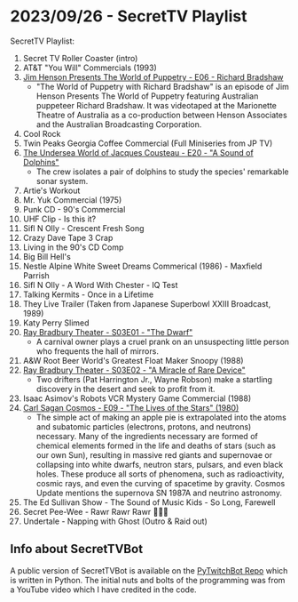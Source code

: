 # 2023/09/26 - SecretTV Playlist

SecretTV Playlist:
1. Secret TV Roller Coaster (intro)
2. AT&T "You Will" Commercials (1993)
3. [Jim Henson Presents The World of Puppetry - E06 - Richard Bradshaw](https://muppet.fandom.com/wiki/The_World_of_Puppetry_with_Richard_Bradshaw)
   - "The World of Puppetry with Richard Bradshaw" is an episode of Jim Henson Presents The World of Puppetry featuring Australian puppeteer Richard Bradshaw. It was videotaped at the Marionette Theatre of Australia as a co-production between Henson Associates and the Australian Broadcasting Corporation. 
4. Cool Rock
5. Twin Peaks Georgia Coffee Commercial (Full Miniseries from JP TV)
6. [The Undersea World of Jacques Cousteau - E20 - "A Sound of Dolphins"](https://en.wikipedia.org/wiki/The_Undersea_World_of_Jacques_Cousteau)
   -    The crew isolates a pair of dolphins to study the species' remarkable sonar system.
7. Artie's Workout
8. Mr. Yuk Commercial (1975)
9. Punk CD - 90's Commercial
10. UHF Clip - Is this it?
11. Sifl N Olly - Crescent Fresh Song
12. Crazy Dave Tape 3 Crap
13. Living in the 90's CD Comp
14. Big Bill Hell's
15. Nestle Alpine White Sweet Dreams Commerical (1986) - Maxfield Parrish
16. Sifl N Olly - A Word With Chester - IQ Test
17. Talking Kermits - Once in a Lifetime
18. They Live Trailer (Taken from Japanese Superbowl XXIII Broadcast, 1989)
19. Katy Perry Slimed
20. [Ray Bradbury Theater - S03E01 - "The Dwarf"](https://en.wikipedia.org/wiki/List_of_Ray_Bradbury_Theater_episodes#Season_3_(1989))
    -   A carnival owner plays a cruel prank on an unsuspecting little person who frequents the hall of mirrors.
21. A&W Root Beer World's Greatest Float Maker Snoopy (1988)
22. [Ray Bradbury Theater - S03E02 - "A Miracle of Rare Device"](https://en.wikipedia.org/wiki/List_of_Ray_Bradbury_Theater_episodes#Season_3_(1989))
    -    Two drifters (Pat Harrington Jr., Wayne Robson) make a startling discovery in the desert and seek to profit from it.
23. Isaac Asimov's Robots VCR Mystery Game Commercial (1988)
24. [Carl Sagan Cosmos - E09 - "The Lives of the Stars" (1980)](https://en.wikipedia.org/wiki/Cosmos:_A_Personal_Voyage)
    -   The simple act of making an apple pie is extrapolated into the atoms and subatomic particles (electrons, protons, and neutrons) necessary. Many of the ingredients necessary are formed of chemical elements formed in the life and deaths of stars (such as our own Sun), resulting in massive red giants and supernovae or collapsing into white dwarfs, neutron stars, pulsars, and even black holes. These produce all sorts of phenomena, such as radioactivity, cosmic rays, and even the curving of spacetime by gravity. Cosmos Update mentions the supernova SN 1987A and neutrino astronomy.
25. The Ed Sullivan Show - The Sound of Music Kids - So Long, Farewell
26. Secret Pee-Wee - Rawr Rawr Rawr 🐊🐊🐊
27. Undertale - Napping with Ghost (Outro & Raid out)


## Info about SecretTVBot

A public version of SecretTVBot is available on the [PyTwitchBot Repo](https://github.com/awbored/PyTwitchBot) which is written in Python.  The initial nuts and bolts of the programming was from a YouTube video which I have credited in the code.
